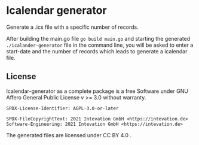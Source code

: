 # Icalendar generator
Generate a .ics file with a specific number of records.

After building the main.go file `go build main.go` and starting the generated `./icalander-generator` file in the command line, you will be asked to enter a start-date and the number of records which leads to generate a icalendar file.

## License

Icalendar-generator as a complete package is a free Software under GNU Affero General Public License v >= 3.0 without warranty.

```
SPDX-License-Identifier: AGPL-3.0-or-later

SPDX-FileCopyrightText: 2021 Intevation GmbH <https://intevation.de>
Software-Engineering: 2021 Intevation GmbH <https://intevation.de>
```

The generated files are licensed under CC BY 4.0 .
